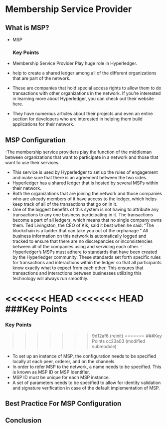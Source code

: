 # Membership Service Provider

## What is MSP?

- MSP 

  ### Key Points

- Membership Service Provider Play huge role in Hyperledger.
- help to create a shared ledger among all of the different organizations that are part of the network. 
- These are companies that hold special access rights to allow them to do transactions with other organizations in the network. If you’re interested in learning more about Hyperledger, you can check out their website here. 
- They have numerous articles about their projects and even an entire section for developers who are interested in helping them build applications for their network.

## MSP Configuration

-The membership service providers play the function of the middleman between organizations that want to participate in a network and those that want to use their services. 
- This service is used by Hyperledger to set up the rules of engagement and make sure that there is an agreement between the two sides.
- Hyperledger has a shared ledger that is hosted by several MSPs within their network.
- Both the organizations that are joining the network and those companies who are already members of it have access to the ledger, which helps keep track of all of the transactions that go on in it. 
- One of the biggest benefits of this system is not having to attribute any transactions to any one business participating in it. The transactions become a part of all ledgers, which means that no single company owns them. Ted Livingston, the CEO of Kik, said it best when he said: “The blockchain is a ladder that can take you out of the orphanage.” All business information on this network is automatically logged and tracked to ensure that there are no discrepancies or inconsistencies between all of the companies using and servicing each other.
-Hyperledger’s MSPs must adhere to standards that have been created by the Hyperledger community. These standards set forth specific rules for transactions and interactions within the ledger so that all participants know exactly what to expect from each other. This ensures that transactions and interactions between businesses utilizing this technology will always run smoothly.

<<<<<<< HEAD
<<<<<<< HEAD
###Key Points
=======
### Key Points
>>>>>>> 9d12af6 (reinit)
=======
###Key Points
>>>>>>> cc23a03 (modified submodule)

- To set up an instance of MSP, the configuration needs to be specified locally at each peer, orderer, and on the channels.
- In order to refer MSP to the network, a name needs to be specified. This is known as MSP ID or MSP Identifier.
- MSP ID must be unique for each MSP instance.
- A set of parameters needs to be specified to allow for identity validation and signature verification in case of the default implementation of MSP.

## Best Practice For MSP Configuration

## Conclusion